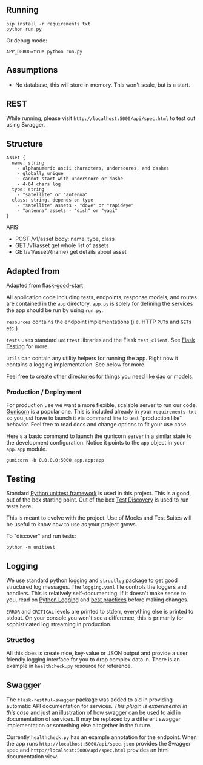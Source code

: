 ## Running

```
pip install -r requirements.txt
python run.py
```
Or debug mode:

```
APP_DEBUG=true python run.py
```

## Assumptions
- No database, this will store in memory. This won't scale, but is a start.


## REST
While running, please visit `http://localhost:5000/api/spec.html` to test out using Swagger.

## Structure
```
Asset {
  name: string
    - alphanumeric ascii characters, underscores, and dashes
    - globally unique
    - cannot start with underscore or dashe
    - 4-64 chars log
  type: string
    - "satellite" or "antenna"
  class: string, depends on type
    - "satellite" assets - "dove" or "rapideye"
    - "antenna" assets - "dish" or "yagi"
}
```

APIS:
- POST /v1/asset
  body: name, type, class
- GET /v1/asset
  get whole list of assets
- GET/v1/asset/{name}
  get details about asset

## Adapted from
Adapted from [flask-good-start](https://github.com/Cogniteinc/flask-good-start)



All application code including tests, endpoints, response models, and routes are
contained in the `app` directory. `app.py` is solely for defining the services
the app should be run by using `run.py`.

`resources` contains the endpoint implementations (i.e. HTTP `PUT`s and `GET`s etc.)

`tests` uses standard `unittest` libraries and the Flask `test_client`. See [Flask Testing](http://flask.pocoo.org/docs/0.12/testing/)
for more.

`utils` can contain any utility helpers for running the app. Right now it contains a logging implementation. See below for more.

Feel free to create other directories for things you need like [dao](https://en.wikipedia.org/wiki/Data_access_object_) or [models](http://flask-sqlalchemy.pocoo.org/2.1/models/).


### Production / Deployment

For production use we want a more flexible, scalable server to run our code. [Gunicorn](http://gunicorn.org/) is a popular one. This is included already in your `requirements.txt` so you just have to launch it via command line to test "production like" behavior. Feel free to read docs and change options to fit your use case.

Here's a basic command to launch the gunicorn server in a similar state to the development configuration. Notice it points to the `app` object in your `app.app` module.

```
gunicorn -b 0.0.0.0:5000 app.app:app
```

## Testing

Standard [Python unittest framework](https://docs.python.org/3/library/unittest.html) is used in this project. This is a good, out of the box starting point. Out of the box [Test Discovery](https://docs.python.org/3/library/unittest.html#test-discovery) is used to run tests here.

This is meant to evolve with the project. Use of Mocks and Test Suites will be useful to know how to use as your project grows.

To "discover" and run tests:

```
python -m unittest
```

## Logging

We use standard python logging and `structlog` package to get good structured log messages. The `logging.yaml` file controls the loggers and handlers. This is relatively self-documenting. If it doesn't make sense to you, read on [Python Logging](https://docs.python.org/3/howto/logging.html) and [best practices](https://fangpenlin.com/posts/2012/08/26/good-logging-practice-in-python/) before making changes.

`ERROR` and `CRITICAL` levels are printed to stderr, everything else is printed to stdout. On your console you won't see a difference, this is primarily for sophisticated log streaming in production.

### Structlog
All this does is create nice, key-value or JSON output and provide a user friendly logging interface for you to drop complex data in. There is an example in `healthcheck.py` resource for reference.

## Swagger

The `flask-restful-swagger` package was added to aid in providing automatic API documentation for services. *This plugin is experimental in this case* and just an illustration of how swagger can be used to aid in documentation of services. It may be replaced by a different swagger implementation or something else altogether in the future.

Currently `healthcheck.py` has an example annotation for the endpoint. When the app runs `http://localhost:5000/api/spec.json` provides the Swagger spec and `http://localhost:5000/api/spec.html` provides an html documentation view.
